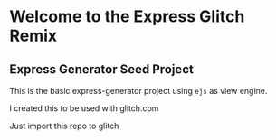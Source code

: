Welcome to the Express Glitch Remix
=========================

Express Generator Seed Project 
------------

This is the basic express-generator project using `ejs` as view engine.

I created this to be used with glitch.com

Just import this repo to glitch
